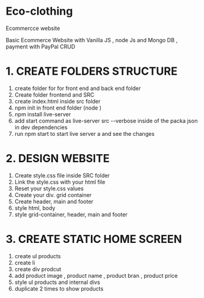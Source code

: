 # Eco-clothing

Ecommercce website

Basic Ecommerce Website with Vanilla JS , node Js and Mongo DB , payment with PayPal
CRUD

# 1. CREATE FOLDERS STRUCTURE

1.  create folder for for front end and back end folder
2.  Create folder frontend and SRC
3.  create index.html inside src folder
4.  npm init in front end folder (node )
5.  npm install live-server
6.  add start command as live-server src --verbose inside of the packa json in dev dependencies
7.  run npm start to start live server a and see the changes

# 2. DESIGN WEBSITE

1. Create style.css file inside SRC folder
2. Link the style.css with your html file
3. Reset your style.css values
4. Create your div. grid container
5. Create header, main and footer
6. style html, body
7. style grid-container, header, main and footer

# 3. CREATE STATIC HOME SCREEN

1. create ul products
2. create li
3. create div prodcut
4. add product image , product name , product bran , product price
5. style ul products and internal divs
6. duplicate 2 times to show products
